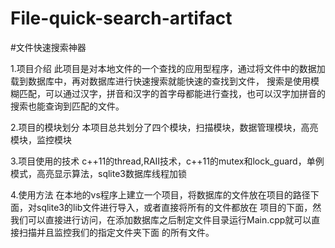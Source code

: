 # File-quick-search-artifact
#文件快速搜索神器

1.项目介绍
  此项目是对本地文件的一个查找的应用型程序，通过将文件中的数据加载到数据库中，再对数据库进行快速搜索就能快速的查找到文件，
  搜索是使用模糊匹配，可以通过汉字，拼音和汉字的首字母都能进行查找，也可以汉字加拼音的搜索也能查询到匹配的文件。

2.项目的模块划分
 本项目总共划分了四个模块，扫描模块，数据管理模块，高亮模块，监控模块

3.项目使用的技术
  c++11的thread,RAII技术，c++11的mutex和lock_guard，单例模式，高亮显示算法，sqlite3数据库线程加锁

4.使用方法
  在本地的vs程序上建立一个项目，将数据库的文件放在项目的路径下面，对sqlite3的lib文件进行导入，或者直接将所有的文件都放在
  项目的下面，然我们可以直接进行访问，在添加数据库之后制定文件目录运行Main.cpp就可以直接扫描并且监控我们的指定文件夹下面
  的所有文件。
